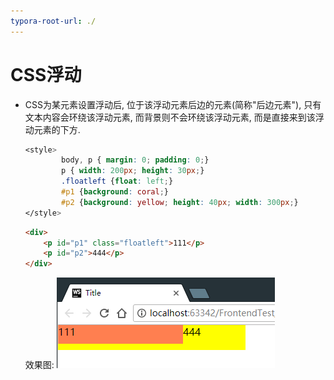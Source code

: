 ```yaml
---
typora-root-url: ./
---
```


# CSS浮动

- CSS为某元素设置浮动后, 位于该浮动元素后边的元素(简称"后边元素"), 只有文本内容会环绕该浮动元素, 而背景则不会环绕该浮动元素, 而是直接来到该浮动元素的下方.

  ```css
  <style>
          body, p { margin: 0; padding: 0;}
          p { width: 200px; height: 30px;}
          .floatleft {float: left;}
          #p1 {background: coral;}
          #p2 {background: yellow; height: 40px; width: 300px;}
  </style>
  ```

  ```html
  <div>
      <p id="p1" class="floatleft">111</p>
      <p id="p2">444</p>
  </div>
  ```

  效果图:
  ![css_float_1](/img/css_float_1.png)

  ​